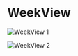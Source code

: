 # WeekView

   ![WeekView 1](https://user-images.githubusercontent.com/26218210/71149680-5b723f80-2255-11ea-9510-37966438d0f3.jpeg)
   
   
   ![WeekView 2](https://user-images.githubusercontent.com/26218210/71149709-7644b400-2255-11ea-815c-85dbf6c2b8f1.jpeg)

